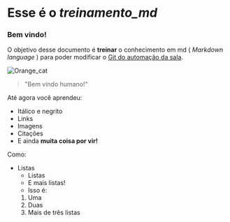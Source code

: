 # Esse é o _treinamento_md_
### Bem vindo!

O objetivo desse documento é **treinar** o conhecimento em md ( _Markdown language_ ) para poder modificar o [Git do automação da sala](https://github.com/PETEletricaUFBA/automacao-iot-nodemcu).

![Orange_cat](http://icons.iconarchive.com/icons/google/noto-emoji-animals-nature/256/22221-cat-icon.png) 
>"Bem vindo humano!"


Até agora você aprendeu:
* Itálico e negrito
* Links
* Imagens
* Citações
* E ainda **muita coisa por vir!**

Como:
* Listas
  * Listas
  * E mais listas!
  * Isso é:
   1. Uma
   2. Duas
   3. Mais de três listas
